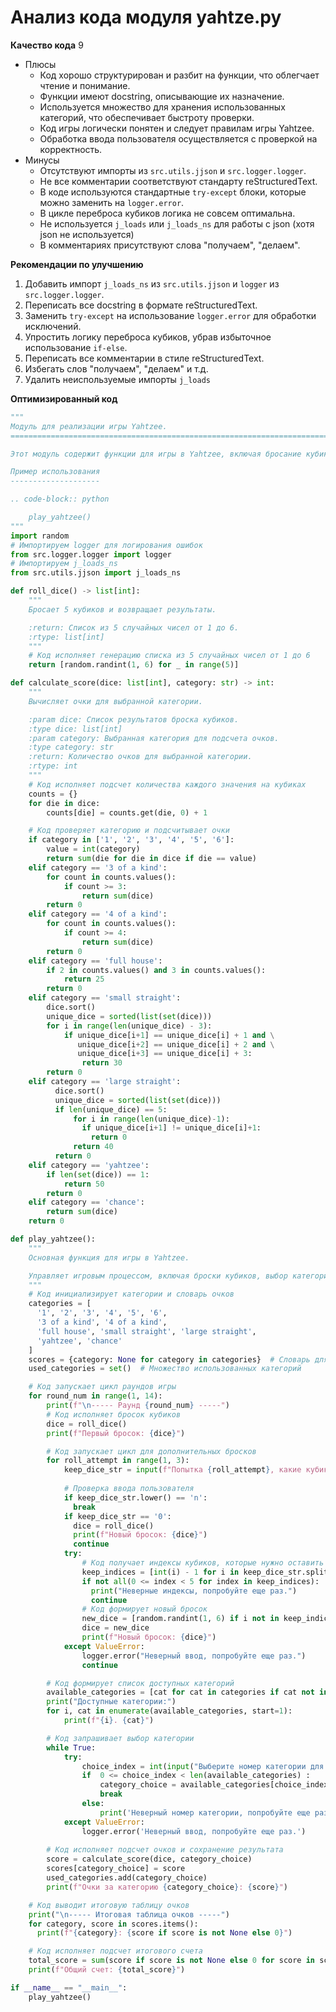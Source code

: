 # Анализ кода модуля yahtze.py

**Качество кода**
9
-  Плюсы
    - Код хорошо структурирован и разбит на функции, что облегчает чтение и понимание.
    -  Функции имеют docstring, описывающие их назначение.
    -  Используется множество для хранения использованных категорий, что обеспечивает быстроту проверки.
    -  Код игры логически понятен и следует правилам игры Yahtzee.
    -  Обработка ввода пользователя осуществляется с проверкой на корректность.
-  Минусы
    -  Отсутствуют импорты из `src.utils.jjson` и `src.logger.logger`.
    -  Не все комментарии соответствуют стандарту reStructuredText.
    -  В коде используются стандартные `try-except` блоки, которые можно заменить на `logger.error`.
    -  В цикле переброса кубиков логика не совсем оптимальна.
    -  Не используется `j_loads` или `j_loads_ns` для работы с json (хотя json не используется)
    -  В комментариях присутствуют слова "получаем", "делаем".

**Рекомендации по улучшению**

1.  Добавить импорт `j_loads_ns` из `src.utils.jjson` и `logger` из `src.logger.logger`.
2.  Переписать все docstring в формате reStructuredText.
3.  Заменить `try-except` на использование `logger.error` для обработки исключений.
4.  Упростить логику переброса кубиков, убрав избыточное использование `if-else`.
5.  Переписать все комментарии в стиле reStructuredText.
6.  Избегать слов "получаем", "делаем" и т.д.
7.  Удалить неиспользуемые импорты `j_loads`

**Оптимизированный код**

```python
"""
Модуль для реализации игры Yahtzee.
=========================================================================================

Этот модуль содержит функции для игры в Yahtzee, включая бросание кубиков, подсчет очков и управление игровым процессом.

Пример использования
--------------------

.. code-block:: python

    play_yahtzee()
"""
import random
# Импортируем logger для логирования ошибок
from src.logger.logger import logger
# Импортируем j_loads_ns
from src.utils.jjson import j_loads_ns

def roll_dice() -> list[int]:
    """
    Бросает 5 кубиков и возвращает результаты.

    :return: Список из 5 случайных чисел от 1 до 6.
    :rtype: list[int]
    """
    # Код исполняет генерацию списка из 5 случайных чисел от 1 до 6
    return [random.randint(1, 6) for _ in range(5)]

def calculate_score(dice: list[int], category: str) -> int:
    """
    Вычисляет очки для выбранной категории.

    :param dice: Список результатов броска кубиков.
    :type dice: list[int]
    :param category: Выбранная категория для подсчета очков.
    :type category: str
    :return: Количество очков для выбранной категории.
    :rtype: int
    """
    # Код исполняет подсчет количества каждого значения на кубиках
    counts = {}
    for die in dice:
        counts[die] = counts.get(die, 0) + 1

    # Код проверяет категорию и подсчитывает очки
    if category in ['1', '2', '3', '4', '5', '6']:
        value = int(category)
        return sum(die for die in dice if die == value)
    elif category == '3 of a kind':
        for count in counts.values():
            if count >= 3:
                return sum(dice)
        return 0
    elif category == '4 of a kind':
        for count in counts.values():
            if count >= 4:
                return sum(dice)
        return 0
    elif category == 'full house':
        if 2 in counts.values() and 3 in counts.values():
            return 25
        return 0
    elif category == 'small straight':
        dice.sort()
        unique_dice = sorted(list(set(dice)))
        for i in range(len(unique_dice) - 3):
            if unique_dice[i+1] == unique_dice[i] + 1 and \
               unique_dice[i+2] == unique_dice[i] + 2 and \
               unique_dice[i+3] == unique_dice[i] + 3:
                return 30
        return 0
    elif category == 'large straight':
          dice.sort()
          unique_dice = sorted(list(set(dice)))
          if len(unique_dice) == 5:
              for i in range(len(unique_dice)-1):
                if unique_dice[i+1] != unique_dice[i]+1:
                  return 0
              return 40
          return 0
    elif category == 'yahtzee':
        if len(set(dice)) == 1:
            return 50
        return 0
    elif category == 'chance':
        return sum(dice)
    return 0

def play_yahtzee():
    """
    Основная функция для игры в Yahtzee.

    Управляет игровым процессом, включая броски кубиков, выбор категорий и подсчет очков.
    """
    # Код инициализирует категории и словарь очков
    categories = [
      '1', '2', '3', '4', '5', '6',
      '3 of a kind', '4 of a kind',
      'full house', 'small straight', 'large straight',
      'yahtzee', 'chance'
    ]
    scores = {category: None for category in categories}  # Словарь для хранения очков
    used_categories = set()  # Множество использованных категорий

    # Код запускает цикл раундов игры
    for round_num in range(1, 14):
        print(f"\n----- Раунд {round_num} -----")
        # Код исполняет бросок кубиков
        dice = roll_dice()
        print(f"Первый бросок: {dice}")

        # Код запускает цикл для дополнительных бросков
        for roll_attempt in range(1, 3):
            keep_dice_str = input(f"Попытка {roll_attempt}, какие кубики оставить (введите номера через пробел, от 1 до 5, 0 = перебросить все, n = ничего не перебрасывать)? ")
            
            # Проверка ввода пользователя
            if keep_dice_str.lower() == 'n':
              break
            if keep_dice_str == '0':
              dice = roll_dice()
              print(f"Новый бросок: {dice}")
              continue
            try:
                # Код получает индексы кубиков, которые нужно оставить
                keep_indices = [int(i) - 1 for i in keep_dice_str.split()]
                if not all(0 <= index < 5 for index in keep_indices):
                  print("Неверные индексы, попробуйте еще раз.")
                  continue
                # Код формирует новый бросок
                new_dice = [random.randint(1, 6) if i not in keep_indices else dice[i] for i in range(5)]
                dice = new_dice
                print(f"Новый бросок: {dice}")
            except ValueError:
                logger.error("Неверный ввод, попробуйте еще раз.")
                continue

        # Код формирует список доступных категорий
        available_categories = [cat for cat in categories if cat not in used_categories]
        print("Доступные категории:")
        for i, cat in enumerate(available_categories, start=1):
            print(f"{i}. {cat}")

        # Код запрашивает выбор категории
        while True:
            try:
                choice_index = int(input("Выберите номер категории для записи очков: "))-1
                if  0 <= choice_index < len(available_categories) :
                    category_choice = available_categories[choice_index]
                    break
                else:
                    print('Неверный номер категории, попробуйте еще раз.')
            except ValueError:
                logger.error('Неверный ввод, попробуйте еще раз.')
        
        # Код исполняет подсчет очков и сохранение результата
        score = calculate_score(dice, category_choice)
        scores[category_choice] = score
        used_categories.add(category_choice)
        print(f"Очки за категорию {category_choice}: {score}")

    # Код выводит итоговую таблицу очков
    print("\n----- Итоговая таблица очков -----")
    for category, score in scores.items():
      print(f"{category}: {score if score is not None else 0}")

    # Код исполняет подсчет итогового счета
    total_score = sum(score if score is not None else 0 for score in scores.values())
    print(f"Общий счет: {total_score}")

if __name__ == "__main__":
    play_yahtzee()
```